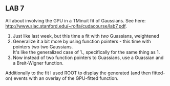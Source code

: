 ## LAB 7 ##
All about involving the GPU in a TMinuit fit of Gaussians. See here: http://www.slac.stanford.edu/~rolfa/cudacourse/lab7.pdf.
1. Just like last week, but this time a fit with *two* Guassians, weightened 
2. Generalize it a bit more by using function pointers - this time with pointers two two Gaussians.  
It's like the generalized case of 1., specifically for the same thing as 1.
3. Now instead of two function pointers to Guassians, use a Guassian and a Breit-Wigner function.

Additionally to the fit I used ROOT to display the generated (and then fitted-on) events with an overlay of the GPU-fitted function.